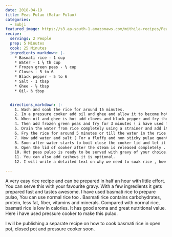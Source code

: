 ```yaml
---
date: 2018-04-19
title: Peas Pulao (Matar Pulao)
categories:
  - Subji
featured_image: https://s3.ap-south-1.amazonaws.com/mithila-recipes/Peas-Pulao_small.jpg
recipe:
  servings: 2 People
  prep: 5 Minutes
  cook: 25 Minutes
  ingredients_markdown: |-
    * Basmati rice - 1 cup
    * Water - 1 ¼ th cup
    * Frozen green peas - ½ cup
    * Cloves - 5 to 6
    * Black pepper - 5 to 6
    * Salt - 1 tbsp
    * Ghee - ½ tbsp
    * Oil- ½ tbsp


  directions_markdown: |-
    1. Wash and soak the rice for around 15 minutes.
    2. In a pressure cooker add oil and ghee and allow it to become hot.
    3. When oil and ghee is hot add cloves and black pepper and fry them ( i have only added cloves and black pepper as I don’t like too much of masala in my peas pulao, You can also add an inch of cinnamon and  green cardamom).
    4. Then add frozen green peas and fry for 3 minutes ( i have used frozen green peas, fresh peas can also be used then you need to fry them around 5 to 7 minutes.
    5. Drain the water from rice completely using a strainer and add it to cooker (This is important as extra water in rice can make it mushy).
    6. Fry the rice for around 5 minutes or till the water in the rice grains are evaporated.
    7. Now add water and salt ( For a fluffy and non sticky pulao quantity of water is very important while preparing in cooker. For 1 measure of rice 1 ¼ th cup water has to be taken)
    8. Soon after water starts to boil close the cooker lid and let it cook for 2 whistles in high flame.
    9. Open the lid of cooker after the steam is released completely .
    10. Hot peas pulao is ready to be served with gravy of your choice.
    11. You can also add cashews it is optional.
    12. I will write a detailed text on why we need to soak rice , how to cook basmati rice in different methods very soon.

---
```

A very easy rice recipe and can be prepared in half an hour with little effort. You can serve this with your favourite gravy. With a few ingredients it gets prepared fast and tastes awesome. I have used basmati rice to prepare pulao, You can use normal rice too .
Basmati rice contains carbohydrates, protein, less fat, fiber, vitamins and minerals. Compared with normal rice, basmati rice is low in calories. It has good aroma and great nutritional value.
Here i have used pressure cooker to make this pulao.


I will be publishing a separate recipe on how to cook basmati rice in open pot, closed pot and pressure cooker soon.

